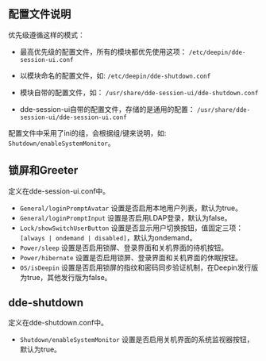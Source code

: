 ## 配置文件说明

优先级遵循这样的模式：

* 最高优先级的配置文件，所有的模块都优先使用这项： `/etc/deepin/dde-session-ui.conf`

* 以模块命名的配置文件，如: `/etc/deepin/dde-shutdown.conf`

* 模块自带的配置文件，如： `/usr/share/dde-session-ui/dde-shutdown.conf`

* dde-session-ui自带的配置文件，存储的是通用的配置： `/usr/share/dde-session-ui/dde-session-ui.conf`

配置文件中采用了ini的组，会根据组/键来说明，如: `Shutdown/enableSystemMonitor`。

## 锁屏和Greeter
定义在dde-session-ui.conf中。

* `General/loginPromptAvatar` 设置是否启用本地用户列表，默认为true。
* `General/loginPromptInput` 设置是否启用LDAP登录，默认为false。
* `Lock/showSwitchUserButton` 设置是否显示用户切换按钮，值固定三项： `[always | ondemand | disabled]`，默认为ondemand。
* `Power/sleep` 设置是否启用锁屏、登录界面和关机界面的待机按钮。
* `Power/hibernate` 设置是否启用锁屏、登录界面和关机界面的休眠按钮。
* `OS/isDeepin` 设置是否启用锁屏的指纹和密码同步验证机制，在Deepin发行版为true，其他发行版为false。

## dde-shutdown
定义在dde-shutdown.conf中。
* `Shutdown/enableSystemMonitor` 设置是否启用关机界面的系统监视器按钮，默认为true。
